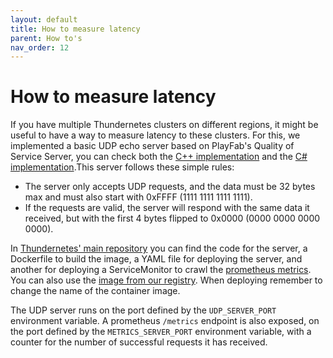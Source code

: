```yaml
---
layout: default
title: How to measure latency
parent: How to's
nav_order: 12
---
```


# How to measure latency

If you have multiple Thundernetes clusters on different regions, it might be useful to have a way to measure latency to these clusters. For this, we implemented a basic UDP echo server based on PlayFab's Quality of Service Server, you can check both the [C++ implementation](https://github.com/PlayFab/XPlatCppSdk/blob/master/code/source/playfab/QoS/PlayFabQoSApi.cpp) and the [C# implementation](https://github.com/PlayFab/CSharpSDK/blob/master/PlayFabSDK/source/Qos/PlayFabQosApi.cs).This server follows these simple rules:

- The server only accepts UDP requests, and the data must be 32 bytes max and must also start with 0xFFFF (1111 1111 1111 1111).
- If the requests are valid, the server will respond with the same data it received, but with the first 4 bytes flipped to 0x0000 (0000 0000 0000 0000).

In [Thundernetes' main repository](https://github.com/PlayFab/thundernetes/tree/main/cmd/latencyserver) you can find the code for the server, a Dockerfile to build the image, a YAML file for deploying the server, and another for deploying a ServiceMonitor to crawl the [prometheus metrics](./monitoring.md). You can also use the [image from our registry](https://github.com/PlayFab/thundernetes/pkgs/container/thundernetes-latencyserver). When deploying remember to change the name of the container image.

The UDP server runs on the port defined by the ```UDP_SERVER_PORT``` environment variable. A prometheus ```/metrics``` endpoint is also exposed, on the port defined by the ```METRICS_SERVER_PORT``` environment variable, with a counter for the number of successful requests it has received.

